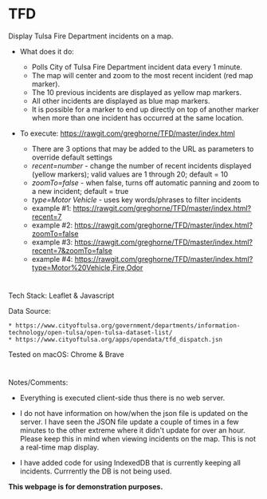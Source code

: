 # TFD

Display Tulsa Fire Department incidents on a map.

* What does it do:

    * Polls City of Tulsa Fire Department incident data every 1 minute.
    * The map will center and zoom to the most recent incident (red map marker).
    * The 10 previous incidents are displayed as yellow map markers.
    * All other incidents are displayed as blue map markers.
    * It is possible for a marker to end up directly on top of another marker when more than one incident has occurred at the same location.

* To execute: https://rawgit.com/greghorne/TFD/master/index.html
    - There are 3 options that may be added to the URL as parameters to override default settings
    - _recent=number_ - change the number of recent incidents displayed (yellow markers); valid values are 1 through 20; default = 10
    - _zoomTo=false_ - when false, turns off automatic panning and zoom to a new incident; default = true
    - _type=Motor Vehicle_  - uses key words/phrases to filter incidents
    - example #1: https://rawgit.com/greghorne/TFD/master/index.html?recent=7
    - example #2: https://rawgit.com/greghorne/TFD/master/index.html?zoomTo=false
    - example #3: https://rawgit.com/greghorne/TFD/master/index.html?recent=7&zoomTo=false
    - example #4: https://rawgit.com/greghorne/TFD/master/index.html?type=Motor%20Vehicle,Fire,Odor

#

Tech Stack: Leaflet & Javascript

Data Source: 

    * https://www.cityoftulsa.org/government/departments/information-technology/open-tulsa/open-tulsa-dataset-list/
    * https://www.cityoftulsa.org/apps/opendata/tfd_dispatch.jsn

Tested on macOS: Chrome & Brave

#

Notes/Comments:

* Everything is executed client-side thus there is no web server.

* I do not have information on how/when the json file is updated on the server.  I have seen the JSON file update a couple of times in a few minutes to the other extreme where it didn't update for over an hour.  Please keep this in mind when viewing incidents on the map.  This is not a real-time map display.

* I have added code for using IndexedDB that is currently keeping all incidents.  Currrently the DB is not being used.  

**This webpage is for demonstration purposes.**



